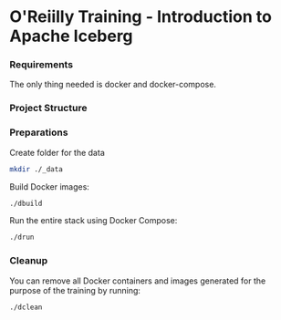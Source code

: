 # O'Reiilly Training - Introduction to Apache Iceberg

### Requirements

The only thing needed is docker and docker-compose.

### Project Structure

### Preparations

Create folder for the data

```sh
mkdir ./_data
```

Build Docker images:

```sh
./dbuild
```

Run the entire stack using Docker Compose:

```sh
./drun
```

### Cleanup

You can remove all Docker containers and images generated for the purpose of the training by running:

```sh
./dclean
```
